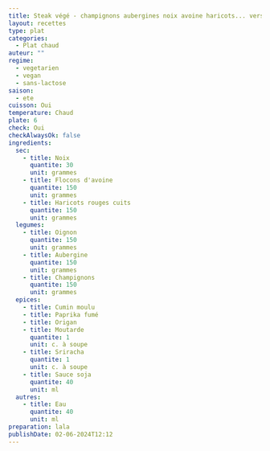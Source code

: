 ```yaml
---
title: Steak végé - champignons aubergines noix avoine haricots... version améliorée
layout: recettes
type: plat
categories:
  - Plat chaud
auteur: ""
regime:
  - vegetarien
  - vegan
  - sans-lactose
saison:
  - ete
cuisson: Oui
temperature: Chaud
plate: 6
check: Oui
checkAlwaysOk: false
ingredients:
  sec:
    - title: Noix
      quantite: 30
      unit: grammes
    - title: Flocons d'avoine
      quantite: 150
      unit: grammes
    - title: Haricots rouges cuits
      quantite: 150
      unit: grammes
  legumes:
    - title: Oignon
      quantite: 150
      unit: grammes
    - title: Aubergine
      quantite: 150
      unit: grammes
    - title: Champignons
      quantite: 150
      unit: grammes
  epices:
    - title: Cumin moulu
    - title: Paprika fumé
    - title: Origan
    - title: Moutarde
      quantite: 1
      unit: c. à soupe
    - title: Sriracha
      quantite: 1
      unit: c. à soupe
    - title: Sauce soja
      quantite: 40
      unit: ml
  autres:
    - title: Eau
      quantite: 40
      unit: ml
preparation: lala
publishDate: 02-06-2024T12:12
---
```

